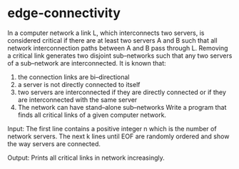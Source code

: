 # edge-connectivity
In a computer network a link L, which interconnects two servers, is considered critical if there are at least two servers A and B such that all network interconnection paths between A and B pass through L. Removing a critical link generates two disjoint sub–networks such that any two servers of a sub–network are interconnected.
It is known that:
1. the connection links are bi–directional
2. a server is not directly connected to itself
3. two servers are interconnected if they are directly connected or if they are interconnected with the same server
4. The network can have stand–alone sub–networks
Write a program that finds all critical links of a given computer
network.


Input:
The first line contains a positive integer n which is the number of
network servers.
The next k lines until EOF are randomly ordered and show the way
servers are connected.

Output:
Prints all critical links in network increasingly.
